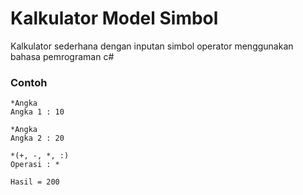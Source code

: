 # Kalkulator Model Simbol
Kalkulator sederhana dengan inputan simbol operator menggunakan bahasa pemrograman c#

### Contoh 
```
*Angka
Angka 1 : 10

*Angka    
Angka 2 : 20

*(+, -, *, :)
Operasi : *  

Hasil = 200
```
